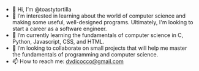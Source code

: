- 👋 Hi, I’m @toastytortilla
- 👀 I’m interested in learning about the world of computer science and making some useful, well-designed programs. Ultimately, I'm looking to start a career as a software engineer.
- 🌱 I’m currently learning the fundamentals of computer science in C, Python, Javascript, CSS, and HTML.
- 💞️ I’m looking to collaborate on small projects that will help me master the fundamentals of programming and computer science.
- 📫 How to reach me: dvdicocco@gmail.com
